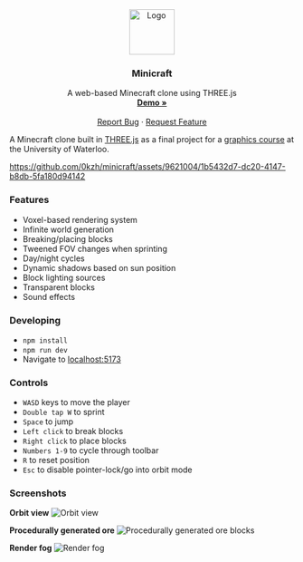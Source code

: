 <div align="center">
  <a href="https://github.com/othneildrew/Best-README-Template">
    <img src="https://github.com/0kzh/minicraft/assets/9621004/7bcb67eb-2491-4dc5-8649-c6f7035aaf97" alt="Logo" width="80" height="80">
  </a>

  <h3 align="center">Minicraft</h3>

  <p align="center">
    A web-based Minecraft clone using THREE.js
    <br />
    <a href="https://minecraft.kelvinzhang.ca"><strong>Demo »</strong></a>
    <br />
    <br />
    <a href="https://github.com/othneildrew/Best-README-Template/issues">Report Bug</a>
    ·
    <a href="https://github.com/othneildrew/Best-README-Template/issues">Request Feature</a>
  </p>
</div>


A Minecraft clone built in [THREE.js](https://threejs.org/) as a final project for a [graphics course](https://student.cs.uwaterloo.ca/~cs488/Fall2023) at the University of Waterloo. 

https://github.com/0kzh/minicraft/assets/9621004/1b5432d7-dc20-4147-b8db-5fa180d94142

### Features
* Voxel-based rendering system
* Infinite world generation
* Breaking/placing blocks
* Tweened FOV changes when sprinting
* Day/night cycles
* Dynamic shadows based on sun position
* Block lighting sources
* Transparent blocks
* Sound effects

### Developing
- `npm install`
- `npm run dev`
- Navigate to [localhost:5173](http://localhost:5173)

### Controls
- `WASD` keys to move the player
- `Double tap W` to sprint 
- `Space` to jump
- `Left click` to break blocks
- `Right click` to place blocks
- `Numbers 1-9` to cycle through toolbar
- `R` to reset position
- `Esc` to disable pointer-lock/go into orbit mode

### Screenshots
**Orbit view**
![Orbit view](https://github.com/0kzh/minicraft/assets/9621004/8e46ce09-9442-4bb1-94b2-d2394e403cdf)

**Procedurally generated ore**
![Procedurally generated ore blocks](https://github.com/0kzh/minicraft/assets/9621004/2f4a0342-1246-4663-896d-5bdabafdda3f)

**Render fog**
![Render fog](https://github.com/0kzh/minicraft/assets/9621004/6cea76fe-8b29-4738-aa2a-3df59c70f06f)